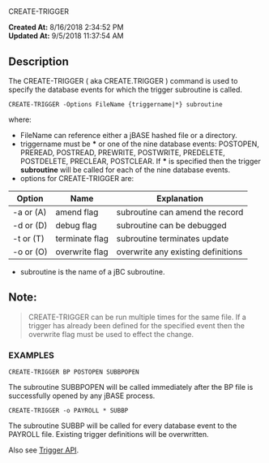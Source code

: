 # 
CREATE-TRIGGER

**Created At:** 8/16/2018 2:34:52 PM  
**Updated At:** 9/5/2018 11:37:54 AM  


## Description 

The CREATE-TRIGGER ( aka CREATE.TRIGGER ) command is used to specify the database events for which the trigger subroutine is called.

```
CREATE-TRIGGER -Options FileName {triggername|*} subroutine
```

where:

- FileName can reference either a jBASE hashed file or a directory.
- triggername must be **\*** or one of the nine database events: POSTOPEN, PREREAD, POSTREAD, PREWRITE, POSTWRITE, PREDELETE, POSTDELETE, PRECLEAR, POSTCLEAR. If **\*** is specified then the trigger **subroutine** will be called for each of the nine database events.
- options for CREATE-TRIGGER are:



| Option<br> | Name<br> | Explanation<br> |
| --- | --- | --- |
| -a or (A)<br> | amend flag<br> | subroutine can amend the record<br> |
| -d or (D)<br> | debug flag<br> | subroutine can be debugged<br> |
| -t or (T)<br> | terminate flag<br> | subroutine terminates update<br> |
| -o or (O)<br> | overwrite flag<br> | overwrite any existing definitions<br> |


- subroutine is the name of a jBC subroutine.




## Note:


> CREATE-TRIGGER can be run multiple times for the same file. If a trigger has already been defined for the specified event then the overwrite flag must be used to effect the change.




### EXAMPLES

```
CREATE-TRIGGER BP POSTOPEN SUBBPOPEN
```

The subroutine SUBBPOPEN will be called immediately after the BP file is successfully opened by any jBASE process.

```
CREATE-TRIGGER -o PAYROLL * SUBBP
```

The subroutine SUBBP will be called for every database event to the PAYROLL file. Existing trigger definitions will be overwritten.



Also see [Trigger API](trigger-api).
